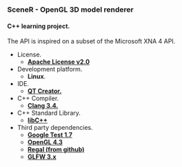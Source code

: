 ### SceneR - OpenGL 3D model renderer

#### C++ learning project.
The API is inspired on a subset of the Microsoft XNA 4 API.

* License.
    * [**Apache License v2.0**](https://www.apache.org/licenses/LICENSE-2.0)
* Development platform.
    * **Linux**.
* IDE. 
    * [**QT Creator.**](http://qt-project.org/)
* C++ Compiler.
    * [**Clang 3.4.**](http://clang.llvm.org/)
* C++ Standard Library.
    * [**libC++**](http://libcxx.llvm.org/)
* Third party dependencies.
    * [**Google Test 1.7**](https://code.google.com/p/googletest/)
    * [**OpenGL 4.3**](https://www.khronos.org/opengl/)
    * [**Regal (from github)**](https://github.com/p3/regal)
    * [**GLFW 3.x**](http://www.glfw.org/)
